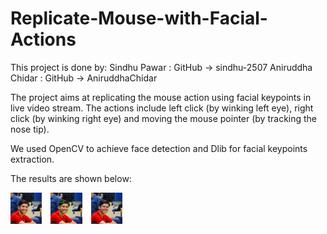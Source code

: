 # Replicate-Mouse-with-Facial-Actions

This project is done by:
Sindhu Pawar : GitHub -> sindhu-2507
Aniruddha Chidar : GitHub -> AniruddhaChidar

The project aims at replicating the mouse action using facial keypoints in live video stream.
The actions include left click (by winking left eye), right click (by winking right eye) and moving
the mouse pointer (by tracking the nose tip).

We used OpenCV to achieve face detection and Dlib for facial keypoints extraction.

The results are shown below:

 <img src="profile.jpg" width="300" style="float: left; width: 10%; margin-right: 1em; margin-bottom: 0.5em;"><img src="rename.png" width="300" style="float: left; width:10%; margin-right: 1em; margin-bottom: 0.5em;"><img src="new.png" width="300" style="float: left; width:10%; margin-right: 1em; margin-bottom: 0.5em;"><p style="clear: both;">
